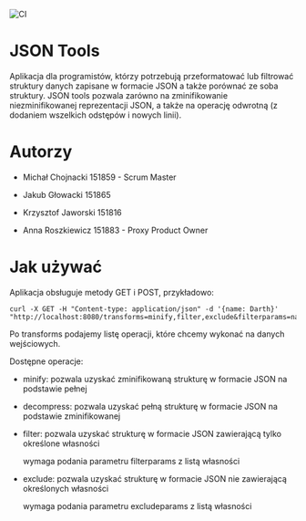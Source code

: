 ![CI](https://github.com/anroszkiewicz/IOD-L11-Beta/actions/workflows/ci.yml/badge.svg)

# JSON Tools

Aplikacja dla programistów, którzy potrzebują przeformatować lub filtrować struktury danych zapisane w formacie JSON a także porównać ze soba struktury. 
JSON tools pozwala zarówno na zminifikowanie niezminifikowanej reprezentacji JSON, a także na operację odwrotną (z dodaniem wszelkich odstępów i nowych linii).

# Autorzy

- Michał Chojnacki 151859 - Scrum Master

- Jakub Głowacki 151865

- Krzysztof Jaworski 151816

- Anna Roszkiewicz 151883 - Proxy Product Owner

# Jak używać

Aplikacja obsługuje metody GET i POST, przykładowo:

```
curl -X GET -H "Content-type: application/json" -d '{name: Darth}' "http://localhost:8080/transforms=minify,filter,exclude&filterparams=name&excludeparams=surname"
```

Po transforms podajemy listę operacji, które chcemy wykonać na danych wejściowych.

Dostępne operacje:

- minify: pozwala uzyskać zminifikowaną strukturę w formacie JSON na podstawie pełnej

- decompress: pozwala uzyskać pełną strukturę w formacie JSON na podstawie zminifikowanej

- filter: pozwala uzyskać strukturę w formacie JSON zawierającą tylko określone własności

  wymaga podania parametru filterparams z listą własności

- exclude: pozwala uzyskać strukturę w formacie JSON nie zawierającą określonych własności

  wymaga podania parametru excludeparams z listą własności
